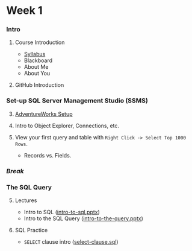 # Week 1

### Intro

1. Course Introduction

    + [Syllabus](https://mrrisley.github.io/sql-uc-fall2019/docs/IS6030_003&004_Risley_Syllabus_19FS.pdf)
    + Blackboard
    + About Me
    + About You

2. GitHub Introduction

### Set-up SQL Server Management Studio (SSMS)

3. [AdventureWorks Setup](https://mrrisley.github.io/sql-uc-fall2019/step-1-aw/)
4. Intro to Object Explorer, Connections, etc.
5. View your first query and table with `Right Click -> Select Top 1000 Rows`.

    + Records vs. Fields.

### *Break*

### The SQL Query

5. Lectures

    + Intro to SQL ([intro-to-sql.pptx](https://mrrisley.github.io/sql-uc-fall2019/week-1/intro-to-sql.pptx))
    + Intro to the SQL Query ([intro-to-the-query.pptx](https://mrrisley.github.io/sql-uc-fall2019/week-1/intro-to-the-query.pptx))


6. SQL Practice

    + `SELECT` clause intro ([select-clause.sql](https://mrrisley.github.io/sql-uc-fall2019/week-1/select-clause.sql))
    <!-- + `SELECT` & `FROM` ([select-from.sql](https://mrrisley.github.io/sql-uc-fall2019/week-1/select-from.sql)) -->
